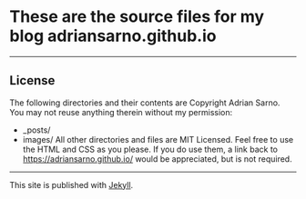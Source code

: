 # These are the source files for my blog adriansarno.github.io

***

## License

The following directories and their contents are Copyright Adrian Sarno. You may not reuse anything therein without my permission:

* _posts/
* images/
All other directories and files are MIT Licensed. Feel free to use the HTML and CSS as you please.
If you do use them, a link back to https://adriansarno.github.io/ would be appreciated, but is not required.

***
This site is published with [Jekyll](http://github.com/mojombo/jekyll).
